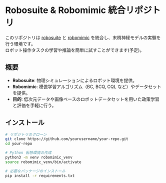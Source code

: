 # Robosuite & Robomimic 統合リポジトリ

このリポジトリは [robosuite](https://github.com/ARISE-Initiative/robosuite) と [robomimic](https://github.com/ARISE-Initiative/robomimic) を統合し、末梢神経モデルの実験を行う環境です。  
ロボット操作タスクの学習や推論を簡単に試すことができます(予定)。

## 概要

- **Robosuite**: 物理シミュレーションによるロボット環境を提供。
- **Robomimic**: 模倣学習アルゴリズム（BC, BCQ, CQL など）やデータセットを提供。
- **目的**: 低次元データや画像ベースのロボットデータセットを用いた政策学習と評価を手軽に行う。

## インストール

```bash
# リポジトリのクローン
git clone https://github.com/yourusername/your-repo.git
cd your-repo

# Python 仮想環境の作成
python3 -m venv robomimic_venv
source robomimic_venv/bin/activate

# 必要なパッケージのインストール
pip install -r requirements.txt

